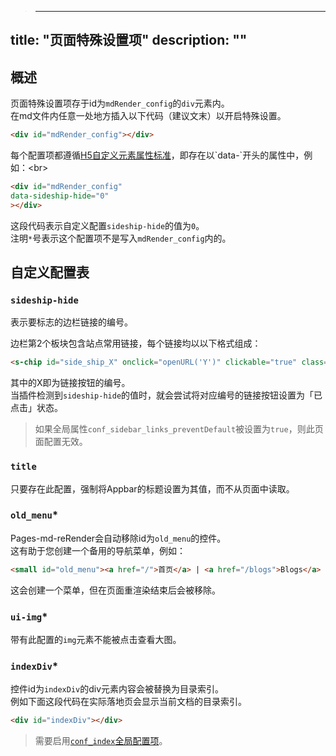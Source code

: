 >---
title: "页面特殊设置项"
description: ""
---

## 概述
页面特殊设置项存于id为`mdRender_config`的`div`元素内。<br>
在md文件内任意一处地方插入以下代码（建议文末）以开启特殊设置。
```html
<div id="mdRender_config"></div>
```

每个配置项都遵循[H5自定义元素属性标准](https://developer.mozilla.org/zh-CN/docs/Web/HTML/Global_attributes/data-*)，即存在以`data-`开头的属性中，例如：<br>
```html
<div id="mdRender_config"
data-sideship-hide="0"
></div>
```
这段代码表示自定义配置`sideship-hide`的值为`0`。<br>
注明`*`号表示这个配置项不是写入`mdRender_config`内的。

## 自定义配置表
### `sideship-hide`
表示要标志的边栏链接的编号。<br>

边栏第2个板块包含站点常用链接，每个链接均以以下格式组成：
```html
<s-chip id="side_ship_X" onclick="openURL('Y')" clickable="true" class="sidebar_btn">Z</s-chip>
```
其中的X即为链接按钮的编号。<br>
当插件检测到`sideship-hide`的值时，就会尝试将对应编号的链接按钮设置为「已点击」状态。<br>

> 如果全局属性`conf_sidebar_links_preventDefault`被设置为`true`，则此页面配置无效。

### `title`
只要存在此配置，强制将Appbar的标题设置为其值，而不从页面中读取。

### `old_menu`*
Pages-md-reRender会自动移除id为`old_menu`的控件。<br>
这有助于您创建一个备用的导航菜单，例如：
```html
<small id="old_menu"><a href="/">首页</a> | <a href="/blogs">Blogs</a> | <a href="/Project">项目合集</a><br></small><small><a href="../../">←返回</a> | 创建：2024-06-05 | 最后更新：2024-06-05</small><br>
```
这会创建一个菜单，但在页面重渲染结束后会被移除。

### `ui-img`*
带有此配置的`img`元素不能被点击查看大图。

<script src="https://unpkg.com/sober@0.4.2/dist/sober.min.js"></script><script src="https://kdxiaoyi.top/Pages-md-reRender/res/pmdrr.js"></script>

### `indexDiv`*
控件id为`indexDiv`的div元素内容会被替换为目录索引。<br>
例如下面这段代码在实际落地页会显示当前文档的目录索引。

```html
<div id="indexDiv"></div>
```

> 需要启用[`conf_index`全局配置项](./global-conf#conf_index)。